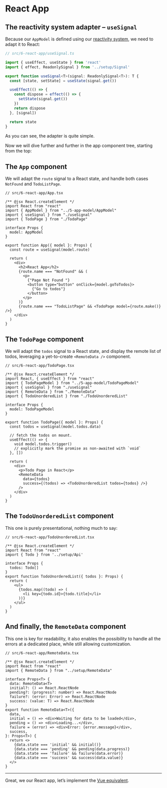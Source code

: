 # React App

## The reactivity system adapter – `useSignal`

Because our `AppModel` is defined using our [reactivity system](./3-reactivity-system.md), we need to adapt it to React:

```ts
// src/6-react-app/useSignal.ts

import { useEffect, useState } from 'react'
import { effect, ReadonlySignal } from '../setup/Signal'

export function useSignal<T>(signal: ReadonlySignal<T>): T {
  const [state, setState] = useState(signal.get())

  useEffect(() => {
    const dispose = effect(() => {
      setState(signal.get())
    })
    return dispose
  }, [signal])

  return state
}
```

As you can see, the adapter is quite simple.

Now we will dive further and further in the app component tree, starting from the top:

## The `App` component

We will adapt the `route` signal to a React state, and handle both cases `NotFound` and `TodoListPage`.

```tsx
// src/6-react-app/App.tsx

/** @jsx React.createElement */
import React from "react"
import { AppModel } from "../5-app-model/AppModel"
import { useSignal } from "./useSignal"
import { TodoPage } from "./TodoPage"

interface Props {
  model: AppModel
}

export function App({ model }: Props) {
  const route = useSignal(model.route)

  return (
    <div>
      <h2>React App</h2>
      {route.name === "NotFound" && (
        <p>
          {"Page Not Found "}
          <button type="button" onClick={model.goToTodos}>
            {"Go to todos"}
          </button>
        </p>
      )}
      {route.name === "TodoListPage" && <TodoPage model={route.make()} />}
    </div>
  )
}
```

## The `TodoPage` component

We will adapt the `todos` signal to a React state, and display the remote list of todos, leveraging a yet-to-create `<RemoteData />` component.

```tsx
// src/6-react-app/TodoPage.tsx

/** @jsx React.createElement */
import React, { useEffect } from "react"
import { TodoPageModel } from "../5-app-model/TodoPageModel"
import { useSignal } from "./useSignal"
import { RemoteData } from "./RemoteData"
import { TodoUnorderedList } from "./TodoUnorderedList"

interface Props {
  model: TodoPageModel
}

export function TodoPage({ model }: Props) {
  const todos = useSignal(model.todos.data)

  // fetch the todos on mount.
  useEffect(() => {
    void model.todos.trigger()
    // explicitly mark the promise as non-awaited with `void`
  }, [])

  return (
    <div>
      <p>Todo Page in React</p>
      <RemoteData
        data={todos}
        success={(todos) => <TodoUnorderedList todos={todos} />}
      />
    </div>
  )
}
```

## The `TodoUnorderedList` component

This one is purely presentational, nothing much to say:

```tsx
// src/6-react-app/TodoUnorderedList.tsx

/** @jsx React.createElement */
import React from "react"
import { Todo } from '../setup/Api'

interface Props {
  todos: Todo[]
}
export function TodoUnorderedList({ todos }: Props) {
  return (
    <ul>
      {todos.map((todo) => (
        <li key={todo.id}>{todo.title}</li>
      ))}
    </ul>
  )
}
```

## And finally, the `RemoteData` component

This one is key for readability, it also enables the possibility to handle all the errors at a dedicated place, while still allowing customization.

```tsx
// src/6-react-app/RemoteData.tsx

/** @jsx React.createElement */
import React from "react"
import { RemoteData } from "../setup/RemoteData"

interface Props<T> {
  data: RemoteData<T>
  initial?: () => React.ReactNode
  pending?: (progress?: number) => React.ReactNode
  failure?: (error: Error) => React.ReactNode
  success: (value: T) => React.ReactNode
}
export function RemoteData<T>({
  data,
  initial = () => <div>Waiting for data to be loaded</div>,
  pending = () => <div>Loading...</div>,
  failure = (error) => <div>Error: {error.message}</div>,
  success,
}: Props<T>) {
  return <>
    {data.state === 'initial' && initial()}
    {data.state === 'pending' && pending(data.progress)}
    {data.state === 'failure' && failure(data.error)}
    {data.state === 'success' && success(data.value)}
  </>
}
```

---

Great, we our React app, let’s implement the [Vue equivalent](./7-vue-app.md).
